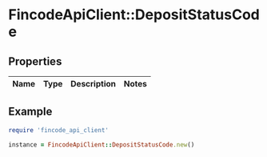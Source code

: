 # FincodeApiClient::DepositStatusCode

## Properties

| Name | Type | Description | Notes |
| ---- | ---- | ----------- | ----- |

## Example

```ruby
require 'fincode_api_client'

instance = FincodeApiClient::DepositStatusCode.new()
```

